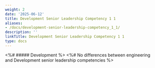 ```yaml
---
weight: 2
date: '2025-06-12'
title: Development Senior Leadership Competency 1 1
aliases:
- /docs/development-senior-leadership-competency_1_1/
description: ''
linkTitle: Development Senior Leadership Competency 1 1
type: docs
---
```


<%# ##### Development %>
<%# No differences between engineering and Development senior leadership competencies %>
